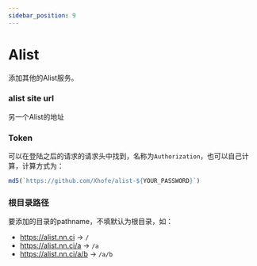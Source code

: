 ```yaml
---
sidebar_position: 9
---
```


# Alist
添加其他的Alist服务。

### alist site url
另一个Alist的地址

### Token
可以在登陆之后的请求的请求头中找到，名称为`Authorization`，也可以自己计算，计算方式为：
```js
md5(`https://github.com/Xhofe/alist-${YOUR_PASSWORD}`)
```

### 根目录路径
要添加的目录的pathname，不填默认为根目录，如：
- https://alist.nn.ci -> `/`
- https://alist.nn.ci/a -> `/a`
- https://alist.nn.ci/a/b -> `/a/b`
